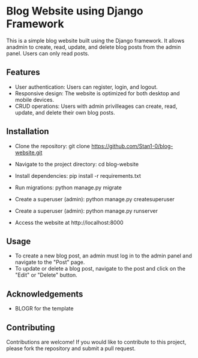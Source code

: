 
# Blog Website using Django Framework
This is a simple blog website built using the Django framework. It allows anadmin to create, read, update, and delete blog posts from the admin panel. Users can only read posts.

## Features
- User authentication: Users can register, login, and logout.
- Responsive design: The website is optimized for both desktop and mobile devices.
- CRUD operations: Users with admin privilleages can create, read, update, and delete their own blog posts.

## Installation
- Clone the repository: git clone https://github.com/Stan1-0/blog-website.git
- Navigate to the project directory: cd blog-website
- Install dependencies: pip install -r requirements.txt
- Run migrations: python manage.py migrate
- Create a superuser (admin): python manage.py createsuperuser
- Create a superuser (admin): python manage.py runserver

- Access the website at http://localhost:8000

## Usage
- To create a new blog post, an admin must log in to the admin panel and navigate to the "Post" page.
- To update or delete a blog post, navigate to the post and click on the "Edit" or "Delete" button.

## Acknowledgements
- BLOGR for the template

## Contributing
Contributions are welcome! If you would like to contribute to this project, please fork the repository and submit a pull request.

